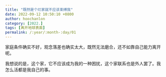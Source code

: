 ```yaml
---
title: "既然是个烂家就不应该束缚我"
date: 2022-09-12 10:50:10 +0800
author: hoochanlon
category: [2022.]
tags: [离开地球表面]
permalink: /:year/:month-:day/01
---
```


家庭条件确实不好，观念落差也确实太大，既然无法磨合，还不如靠自己能力离开呢。 <!-- more -->

我想说的是，这个家，它不应该成为我的一种困扰，这个家联系也是外人罢了。我怎么活都是我自己的事。